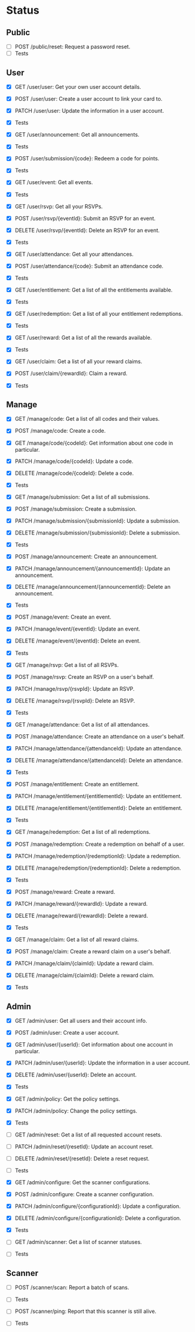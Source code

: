 # Status

## Public

- [ ] POST /public/reset: Request a password reset.
- [ ] Tests

## User

- [x] GET /user/user: Get your own user account details.
- [x] POST /user/user: Create a user account to link your card to.
- [x] PATCH /user/user: Update the information in a user account.
- [x] Tests

- [x] GET /user/announcement: Get all announcements.
- [x] Tests

- [x] POST /user/submission/{code}: Redeem a code for points.
- [x] Tests

- [x] GET /user/event: Get all events.
- [x] Tests

- [x] GET /user/rsvp: Get all your RSVPs.
- [x] POST /user/rsvp/{eventId}: Submit an RSVP for an event.
- [x] DELETE /user/rsvp/{eventId}: Delete an RSVP for an event.
- [x] Tests

- [x] GET /user/attendance: Get all your attendances.
- [x] POST /user/attendance/{code}: Submit an attendance code.
- [x] Tests

- [x] GET /user/entitlement: Get a list of all the entitlements available.
- [x] Tests

- [x] GET /user/redemption: Get a list of all your entitlement redemptions.
- [x] Tests

- [x] GET /user/reward: Get a list of all the rewards available.
- [x] Tests

- [x] GET /user/claim: Get a list of all your reward claims.
- [x] POST /user/claim/{rewardId}: Claim a reward.
- [x] Tests

## Manage

- [x] GET /manage/code: Get a list of all codes and their values.
- [x] POST /manage/code: Create a code.
- [x] GET /manage/code/{codeId}: Get information about one code in particular.
- [x] PATCH /manage/code/{codeId}: Update a code.
- [x] DELETE /manage/code/{codeId}: Delete a code.
- [x] Tests

- [x] GET /manage/submission: Get a list of all submissions.
- [x] POST /manage/submission: Create a submission.
- [x] PATCH /manage/submission/{submissionId}: Update a submission.
- [x] DELETE /manage/submission/{submissionId}: Delete a submission.
- [x] Tests

- [x] POST /manage/announcement: Create an announcement.
- [x] PATCH /manage/announcement/{announcementId}: Update an announcement.
- [x] DELETE /manage/announcement/{announcementId}: Delete an announcement.
- [x] Tests

- [x] POST /manage/event: Create an event.
- [x] PATCH /manage/event/{eventId}: Update an event.
- [x] DELETE /manage/event/{eventId}: Delete an event.
- [x] Tests

- [x] GET /manage/rsvp: Get a list of all RSVPs.
- [x] POST /manage/rsvp: Create an RSVP on a user's behalf.
- [x] PATCH /manage/rsvp/{rsvpId}: Update an RSVP.
- [x] DELETE /manage/rsvp/{rsvpId}: Delete an RSVP.
- [x] Tests

- [x] GET /manage/attendance: Get a list of all attendances.
- [x] POST /manage/attendance: Create an attendance on a user's behalf.
- [x] PATCH /manage/attendance/{attendanceId}: Update an attendance.
- [x] DELETE /manage/attendance/{attendanceId}: Delete an attendance.
- [x] Tests

- [x] POST /manage/entitlement: Create an entitlement.
- [x] PATCH /manage/entitlement/{entitlementId}: Update an entitlement.
- [x] DELETE /manage/entitlement/{entitlementId}: Delete an entitlement.
- [x] Tests

- [x] GET /manage/redemption: Get a list of all redemptions.
- [x] POST /manage/redemption: Create a redemption on behalf of a user.
- [x] PATCH /manage/redemption/{redemptionId}: Update a redemption.
- [x] DELETE /manage/redemption/{redemptionId}: Delete a redemption.
- [x] Tests

- [x] POST /manage/reward: Create a reward.
- [x] PATCH /manage/reward/{rewardId}: Update a reward.
- [x] DELETE /manage/reward/{rewardId}: Delete a reward.
- [x] Tests

- [x] GET /manage/claim: Get a list of all reward claims.
- [x] POST /manage/claim: Create a reward claim on a user's behalf.
- [x] PATCH /manage/claim/{claimId}: Update a reward claim.
- [x] DELETE /manage/claim/{claimId}: Delete a reward claim.
- [x] Tests

## Admin

- [x] GET /admin/user: Get all users and their account info.
- [x] POST /admin/user: Create a user account.
- [x] GET /admin/user/{userId}: Get information about one account in particular.
- [x] PATCH /admin/user/{userId}: Update the information in a user account.
- [x] DELETE /admin/user/{userId}: Delete an account.
- [x] Tests

- [x] GET /admin/policy: Get the policy settings.
- [x] PATCH /admin/policy: Change the policy settings.
- [x] Tests

- [ ] GET /admin/reset: Get a list of all requested account resets.
- [ ] PATCH /admin/reset/{resetId}: Update an account reset.
- [ ] DELETE /admin/reset/{resetId}: Delete a reset request.
- [ ] Tests

- [x] GET /admin/configure: Get the scanner configurations.
- [x] POST /admin/configure: Create a scanner configuration.
- [x] PATCH /admin/configure/{configurationId}: Update a configuration.
- [x] DELETE /admin/configure/{configurationId}: Delete a configuration.
- [x] Tests

- [ ] GET /admin/scanner: Get a list of scanner statuses.
- [ ] Tests

## Scanner

- [ ] POST /scanner/scan: Report a batch of scans.
- [ ] Tests

- [ ] POST /scanner/ping: Report that this scanner is still alive.
- [ ] Tests
